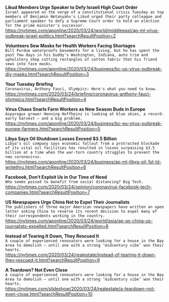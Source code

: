 **Likud Members Urge Speaker to Defy Israeli High Court Order**\
`Israel appeared on the verge of a constitutional crisis Tuesday as top members of Benjamin Netanyahu's Likud urged their party colleague and parliament speaker to defy a Supreme Court order to hold an election for the prime minister's successor.`\
https://nytimes.com/aponline/2020/03/24/world/middleeast/ap-ml-virus-outbreak-israel-politics.html?searchResultPosition=2

**Volunteers Sew Masks for Health Workers Facing Shortages**\
`Bill Purdue waterproofs basements for a living, but he has spent the past few days in his buddy's Washington, Indiana, auto trim and upholstery shop cutting rectangles of cotton fabric that his friend sews into face masks.`\
https://nytimes.com/aponline/2020/03/24/business/bc-us-virus-outbreak-diy-masks.html?searchResultPosition=3

**Your Tuesday Briefing**\
`Coronavirus, Anthony Fauci, Olympics: Here's what you need to know.`\
https://nytimes.com/2020/03/24/briefing/coronavirus-anthony-fauci-olympics.html?searchResultPosition=4

**Virus Chaos Snarls Farm Workers as New Season Buds in Europe**\
`Asparagus grower Henning Hoffheinz is looking at blue skies, a record-early harvest – and a big problem.`\
https://nytimes.com/aponline/2020/03/24/business/bc-eu-virus-outbreak-europe-farmers.html?searchResultPosition=5

**Libya Says Oil Shutdown Losses Exceed $3.5 Billion**\
`Libya's oil company says economic fallout from a protracted blockade of its vital oil facilities has resulted in losses surpassing $3.5 billion at a time when the war-torn country struggles to prevent the new coronavirus. `\
https://nytimes.com/aponline/2020/03/24/business/ap-ml-libya-oil-1st-ld-writethru.html?searchResultPosition=6

**Facebook, Don’t Exploit Us in Our Time of Need**\
`Who seems poised to benefit from social distancing? Big Tech.`\
https://nytimes.com/2020/03/24/opinion/coronavirus-facebook-tech-companies.html?searchResultPosition=7

**US Newspapers Urge China Not to Expel Their Journalists**\
`The publishers of three major American newspapers have written an open letter asking China to reverse its recent decision to expel many of their correspondents working in the country. `\
https://nytimes.com/aponline/2020/03/24/world/asia/ap-as-china-us-journalists-expelled.html?searchResultPosition=8

**Instead of Tearing It Down, They Rescued It**\
`A couple of experienced renovators were looking for a house in the Bay Area to demolish — until one with a strong ‘midcentury vibe’ won their hearts.`\
https://nytimes.com/2020/03/24/realestate/instead-of-tearing-it-down-they-rescued-it.html?searchResultPosition=9

**A Teardown? Not Even Close**\
`A couple of experienced renovators were looking for a house in the Bay Area to demolish — until one with a strong ‘midcentury vibe’ won their hearts.`\
https://nytimes.com/slideshow/2020/03/24/realestate/a-teardown-not-even-close.html?searchResultPosition=10

